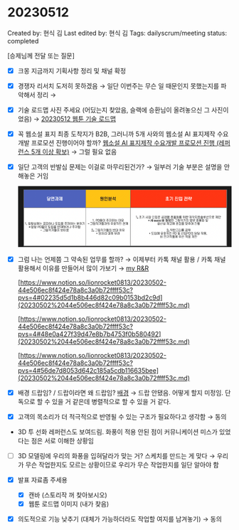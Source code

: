 # 20230512

Created by: 현식 김
Last edited by: 현식 김
Tags: dailyscrum/meeting
status: completed

[승제님께 전달 또는 질문] 

- [x]  크몽 지금까지 기획사항 정리 및 채널 확정
- [x]  경쟁자 리서치 도저히 못하겠음  → 일단 이번주는 무슨 일 때문인지 못했는지를 파악해서 정리 → [](https://www.notion.so/ee9f5427b6c74544a2efe588a65347a1?pvs=21)
- [x]  기술 로드맵 사진 주세요 (어딨는지 찾았음, 슬랙에 승환님이 올려놓으신 그 사진이었음) → [20230512 웹툰 기술 로드맵](20230512%20%E1%84%8B%E1%85%B0%E1%86%B8%E1%84%90%E1%85%AE%E1%86%AB%20%E1%84%80%E1%85%B5%E1%84%89%E1%85%AE%E1%86%AF%20%E1%84%85%E1%85%A9%E1%84%83%E1%85%B3%E1%84%86%E1%85%A2%E1%86%B8%20e9c01f48e55245f0a4f450764cff6b04.md)
- [x]  꼭 웹소설 표지 최종 도착지가 B2B, 그러니까 5개 사와의 웹소설 AI 표지제작 수요개발 프로모션 진행이어야 할까? [웹소설 AI 표지제작 수요개발 프로모션 진행 (레퍼런스 5개 이상 확보)](20230512%20all-hands%2027db5a05624046b38a20adbbac410289.md) → 그럴 필요 없음

- [x]  일단 고객의 반발심 문제는 이걸로 마무리된건가? → 일부러 기술 부분은 설명을 안해놓은 거임
    
    ![Untitled](20230512%206a7e84d2230e4671a1c3af42f729830e/Untitled.png)
    

- [x]  그럼 나는 언제쯤 그 약속된 업무를 할까? → 이제부터 카톡 채널 활용 / 카톡 채널 활용해서 이유를 만들어서 많이 가보기  → [my R&R](my%20R&R%202eba89a178594108a30d214de6753fe6.md)
    
    [https://www.notion.so/lionrocket0813/20230502-44e506ec8f424e78a8c3a0b72ffff53c?pvs=4#02235d5d1b8b446d82c09b0153bd2c9d](20230502%2044e506ec8f424e78a8c3a0b72ffff53c.md)
    
    [https://www.notion.so/lionrocket0813/20230502-44e506ec8f424e78a8c3a0b72ffff53c?pvs=4#48e0a427f39d47e8b7b4753f0b580492](20230502%2044e506ec8f424e78a8c3a0b72ffff53c.md)
    
    [https://www.notion.so/lionrocket0813/20230502-44e506ec8f424e78a8c3a0b72ffff53c?pvs=4#56de7d8053d642c185a5cdb116635bee](20230502%2044e506ec8f424e78a8c3a0b72ffff53c.md)
    
- [x]  배경 드랍임? / 드랍이라면 왜 드랍임? [배경](%5BMOU%20NDA%20%E1%84%8B%E1%85%AA%E1%86%AB%E1%84%85%E1%85%AD%5D%E1%84%8F%E1%85%B3%E1%84%85%E1%85%B5%E1%86%A8%E1%84%8B%E1%85%A2%E1%86%AB%E1%84%85%E1%85%B5%E1%84%87%E1%85%A5%20%E1%84%8B%E1%85%B0%E1%86%B8%E1%84%89%E1%85%A9%E1%84%89%E1%85%A5%E1%86%AF%20%E1%84%91%E1%85%AD%E1%84%8C%E1%85%B5%20%E1%84%86%E1%85%B5%E1%86%BE%20%E1%84%8B%E1%85%B0%E1%86%B8%E1%84%90%20e5c17ce632e3419691f34ba5896f4378.md) → 드랍 안됐음. 어떻게 할지 미정임. 단독으로 할 수 있을 거 같은데 병렬적으로 할 수 있을 거 같다.
- [x]  고객의 목소리가 더 적극적으로 반영될 수 있는 구조가 필요하다고 생각함 → 동의

- 3D 투 선화 레퍼런스도 보여드림. 화풍이 적용 안된 점이 커뮤니케이션 미스가 있었다는 점은 서로 이해한 상황임
- [ ]  3D 모델링에 우리의 화풍을 입혀달라가 맞는 거? 스케치를 만드는 게 맞다 → 우리가 무슨 작업한지도 모르는 상황이므로 우리가 무슨 작업한지를 일단 알아야 함

- [x]  발표 자료좀 주세용
    - [x]  캔바 (스토리작 꺼 찾아보시오)
    - [x]  웹툰 로드맵 이미지 (내가 찾음)

- [x]  의도적으로 기능 낮추기 (대체가 가능하더라도 작업할 여지를 남겨놓기) → 동의